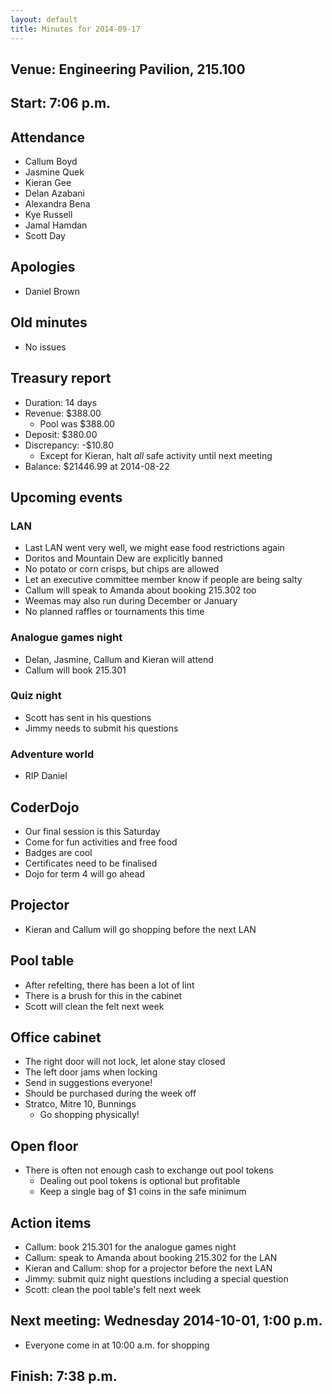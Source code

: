 ```yaml
---
layout: default
title: Minutes for 2014-09-17
---
```


## Venue: Engineering Pavilion, 215.100

## Start: <time datetime="2014-09-17T11:06Z">7:06 p.m.</time>

## Attendance

  * Callum Boyd
  * Jasmine Quek
  * Kieran Gee
  * Delan Azabani
  * Alexandra Bena
  * Kye Russell
  * Jamal Hamdan
  * Scott Day

## Apologies

  * Daniel Brown

## Old minutes

  * No issues

## Treasury report

  * Duration: 14 days
  * Revenue: $388.00
    * Pool was $388.00
  * Deposit: $380.00
  * Discrepancy: -$10.80
    * Except for Kieran, halt *all* safe activity until next meeting
  * Balance: $21446.99 at 2014-08-22

## Upcoming events

### LAN

  * Last LAN went very well, we might ease food restrictions again
  * Doritos and Mountain Dew are explicitly banned
  * No potato or corn crisps, but chips are allowed
  * Let an executive committee member know if people are being salty
  * Callum will speak to Amanda about booking 215.302 too
  * Weemas may also run during December or January
  * No planned raffles or tournaments this time

### Analogue games night

  * Delan, Jasmine, Callum and Kieran will attend
  * Callum will book 215.301

### Quiz night

  * Scott has sent in his questions
  * Jimmy needs to submit his questions

### Adventure world

  * RIP Daniel

## CoderDojo

  * Our final session is this Saturday
  * Come for fun activities and free food
  * Badges are cool
  * Certificates need to be finalised
  * Dojo for term 4 will go ahead

## Projector

  * Kieran and Callum will go shopping before the next LAN

## Pool table

  * After refelting, there has been a lot of lint
  * There is a brush for this in the cabinet
  * Scott will clean the felt next week

## Office cabinet

  * The right door will not lock, let alone stay closed
  * The left door jams when locking
  * Send in suggestions everyone!
  * Should be purchased during the week off
  * Stratco, Mitre 10, Bunnings
    * Go shopping physically!

## Open floor

  * There is often not enough cash to exchange out pool tokens
    * Dealing out pool tokens is optional but profitable
    * Keep a single bag of $1 coins in the safe minimum

## Action items

  * Callum: book 215.301 for the analogue games night
  * Callum: speak to Amanda about booking 215.302 for the LAN
  * Kieran and Callum: shop for a projector before the next LAN
  * Jimmy: submit quiz night questions including a special question
  * Scott: clean the pool table's felt next week

## Next meeting: Wednesday 2014-10-01, 1:00 p.m.

  * Everyone come in at 10:00 a.m. for shopping

## Finish: <time datetime="2014-09-17T11:38Z">7:38 p.m.</time>
